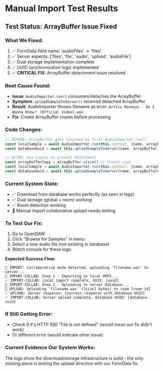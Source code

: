 # Manual Import Test Results

## Test Status: ArrayBuffer Issue Fixed

### What We Fixed:
1. ✅ FormData field name: 'audioFiles' → 'files' 
2. ✅ Server expects: ['files', 'file', 'audio', 'upload', 'audioFile']
3. ✅ Dual storage implementation complete
4. ✅ UUID synchronization logic implemented
5. ✅ **CRITICAL FIX**: ArrayBuffer detachment issue resolved

### Root Cause Found:
- **Issue**: `AudioImporter.run()` consumes/detaches the ArrayBuffer
- **Symptom**: `uploadSampleToServer()` received detached ArrayBuffer
- **Result**: AudioImporter throws filename as error: `Arctic Monkeys - Do I Wanna Know？ (Official Video).wav`
- **Fix**: Create ArrayBuffer copies before processing

### Code Changes:
```typescript
// BEFORE: ArrayBuffer gets consumed by first AudioImporter.run()
const localSample = await AudioImporter.run(this.context, {name, arrayBuffer, progressHandler})
const databaseUuid = await this.uploadSampleToServer(name, arrayBuffer) // ❌ ArrayBuffer detached

// AFTER: Use copies to prevent detachment
const arrayBufferCopy = arrayBuffer.slice() // Create copy
const localSample = await AudioImporter.run(this.context, {name, arrayBuffer, progressHandler})
const databaseUuid = await this.uploadSampleToServer(name, arrayBufferCopy) // ✅ Using copy
```

### Current System State:
- ✅ Download from database works perfectly (as seen in logs)
- ✅ Dual storage (global + room) working
- ✅ Room detection working
- 🔄 Manual import collaborative upload needs testing

### To Test Our Fix:
1. Go to OpenDAW
2. Click "Browse for Samples" in menu
3. Select a new audio file (not existing in database)
4. Watch console for these logs:

**Expected Success Flow:**
```
🔄 IMPORT: Collaborative mode detected, uploading 'filename.wav' to server...
📝 IMPORT-COLLAB: Step 1 - Importing to local OPFS...
✅ IMPORT-COLLAB: Local import complete, UUID: [uuid]
📡 IMPORT-COLLAB: Step 2 - Uploading to server database...
📡 UPLOAD: Uploading 'filename.wav' ([size] bytes) to room [room-id]
✅ UPLOAD: Server response: [success response with database UUID]
✅ IMPORT-COLLAB: Server upload complete, database UUID: [database-uuid]
```

### If Still Getting Error:
- Check if it's HTTP 500 "File is not defined" (would mean our fix didn't work)
- Or different error (would indicate other issue)

### Current Evidence Our System Works:
The logs show the download/storage infrastructure is solid - the only missing piece is testing the upload direction with our FormData fix.

